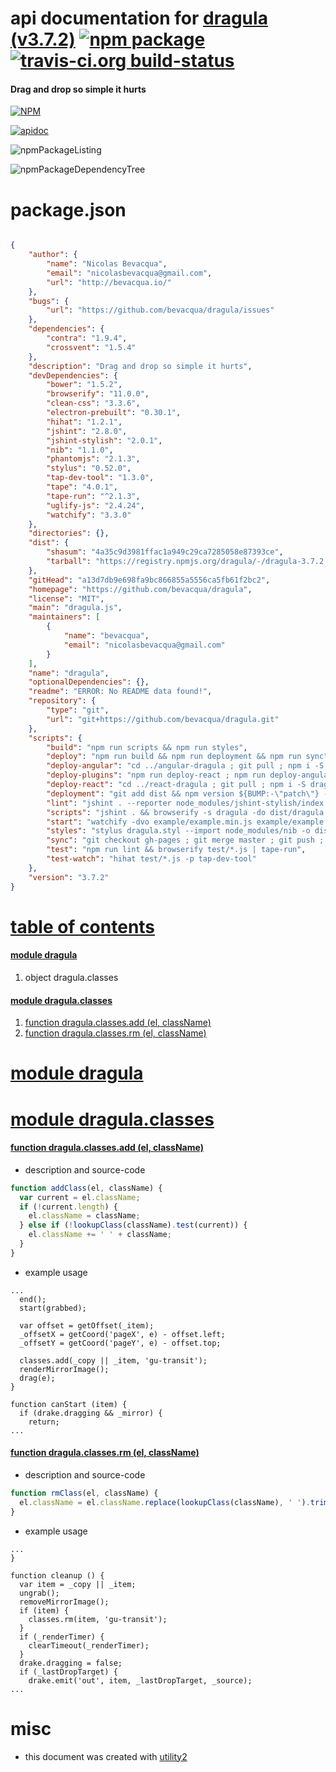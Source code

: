 # api documentation for  [dragula (v3.7.2)](https://github.com/bevacqua/dragula)  [![npm package](https://img.shields.io/npm/v/npmdoc-dragula.svg?style=flat-square)](https://www.npmjs.org/package/npmdoc-dragula) [![travis-ci.org build-status](https://api.travis-ci.org/npmdoc/node-npmdoc-dragula.svg)](https://travis-ci.org/npmdoc/node-npmdoc-dragula)
#### Drag and drop so simple it hurts

[![NPM](https://nodei.co/npm/dragula.png?downloads=true)](https://www.npmjs.com/package/dragula)

[![apidoc](https://npmdoc.github.io/node-npmdoc-dragula/build/screenCapture.buildNpmdoc.browser._2Fhome_2Ftravis_2Fbuild_2Fnpmdoc_2Fnode-npmdoc-dragula_2Ftmp_2Fbuild_2Fapidoc.html.png)](https://npmdoc.github.io/node-npmdoc-dragula/build/apidoc.html)

![npmPackageListing](https://npmdoc.github.io/node-npmdoc-dragula/build/screenCapture.npmPackageListing.svg)

![npmPackageDependencyTree](https://npmdoc.github.io/node-npmdoc-dragula/build/screenCapture.npmPackageDependencyTree.svg)



# package.json

```json

{
    "author": {
        "name": "Nicolas Bevacqua",
        "email": "nicolasbevacqua@gmail.com",
        "url": "http://bevacqua.io/"
    },
    "bugs": {
        "url": "https://github.com/bevacqua/dragula/issues"
    },
    "dependencies": {
        "contra": "1.9.4",
        "crossvent": "1.5.4"
    },
    "description": "Drag and drop so simple it hurts",
    "devDependencies": {
        "bower": "1.5.2",
        "browserify": "11.0.0",
        "clean-css": "3.3.6",
        "electron-prebuilt": "0.30.1",
        "hihat": "1.2.1",
        "jshint": "2.8.0",
        "jshint-stylish": "2.0.1",
        "nib": "1.1.0",
        "phantomjs": "2.1.3",
        "stylus": "0.52.0",
        "tap-dev-tool": "1.3.0",
        "tape": "4.0.1",
        "tape-run": "^2.1.3",
        "uglify-js": "2.4.24",
        "watchify": "3.3.0"
    },
    "directories": {},
    "dist": {
        "shasum": "4a35c9d3981ffac1a949c29ca7285058e87393ce",
        "tarball": "https://registry.npmjs.org/dragula/-/dragula-3.7.2.tgz"
    },
    "gitHead": "a13d7db9e698fa9bc866855a5556ca5fb61f2bc2",
    "homepage": "https://github.com/bevacqua/dragula",
    "license": "MIT",
    "main": "dragula.js",
    "maintainers": [
        {
            "name": "bevacqua",
            "email": "nicolasbevacqua@gmail.com"
        }
    ],
    "name": "dragula",
    "optionalDependencies": {},
    "readme": "ERROR: No README data found!",
    "repository": {
        "type": "git",
        "url": "git+https://github.com/bevacqua/dragula.git"
    },
    "scripts": {
        "build": "npm run scripts && npm run styles",
        "deploy": "npm run build && npm run deployment && npm run sync",
        "deploy-angular": "cd ../angular-dragula ; git pull ; npm i -S dragula@* ; git commit package.json -m 'bumped dragula version'; npm run deploy",
        "deploy-plugins": "npm run deploy-react ; npm run deploy-angular ; cd ../dragula",
        "deploy-react": "cd ../react-dragula ; git pull ; npm i -S dragula@* ; git commit package.json -m 'bumped dragula version'; npm run deploy",
        "deployment": "git add dist && npm version ${BUMP:-\"patch\"} --no-git-tag-version && git add package.json && git commit -am \"Autogenerated pre-deployment commit\" && bower version ${BUMP:-\"patch\"} && git reset HEAD~2 && git add . && git commit -am \"Release $(cat package.json | jq -r .version)\" && git push --tags && npm publish && git push",
        "lint": "jshint . --reporter node_modules/jshint-stylish/index.js",
        "scripts": "jshint . && browserify -s dragula -do dist/dragula.js dragula.js && uglifyjs -m -c -o dist/dragula.min.js dist/dragula.js",
        "start": "watchify -dvo example/example.min.js example/example.js & watchify -dvs dragula -o dist/dragula.js dragula.js & stylus -w dragula.styl --import node_modules/nib -o dist",
        "styles": "stylus dragula.styl --import node_modules/nib -o dist && cleancss dist/dragula.css -o dist/dragula.min.css",
        "sync": "git checkout gh-pages ; git merge master ; git push ; git checkout master",
        "test": "npm run lint && browserify test/*.js | tape-run",
        "test-watch": "hihat test/*.js -p tap-dev-tool"
    },
    "version": "3.7.2"
}
```



# <a name="apidoc.tableOfContents"></a>[table of contents](#apidoc.tableOfContents)

#### [module dragula](#apidoc.module.dragula)
1.  object <span class="apidocSignatureSpan">dragula.</span>classes

#### [module dragula.classes](#apidoc.module.dragula.classes)
1.  [function <span class="apidocSignatureSpan">dragula.classes.</span>add (el, className)](#apidoc.element.dragula.classes.add)
1.  [function <span class="apidocSignatureSpan">dragula.classes.</span>rm (el, className)](#apidoc.element.dragula.classes.rm)



# <a name="apidoc.module.dragula"></a>[module dragula](#apidoc.module.dragula)



# <a name="apidoc.module.dragula.classes"></a>[module dragula.classes](#apidoc.module.dragula.classes)

#### <a name="apidoc.element.dragula.classes.add"></a>[function <span class="apidocSignatureSpan">dragula.classes.</span>add (el, className)](#apidoc.element.dragula.classes.add)
- description and source-code
```javascript
function addClass(el, className) {
  var current = el.className;
  if (!current.length) {
    el.className = className;
  } else if (!lookupClass(className).test(current)) {
    el.className += ' ' + className;
  }
}
```
- example usage
```shell
...
  end();
  start(grabbed);

  var offset = getOffset(_item);
  _offsetX = getCoord('pageX', e) - offset.left;
  _offsetY = getCoord('pageY', e) - offset.top;

  classes.add(_copy || _item, 'gu-transit');
  renderMirrorImage();
  drag(e);
}

function canStart (item) {
  if (drake.dragging && _mirror) {
    return;
...
```

#### <a name="apidoc.element.dragula.classes.rm"></a>[function <span class="apidocSignatureSpan">dragula.classes.</span>rm (el, className)](#apidoc.element.dragula.classes.rm)
- description and source-code
```javascript
function rmClass(el, className) {
  el.className = el.className.replace(lookupClass(className), ' ').trim();
}
```
- example usage
```shell
...
}

function cleanup () {
  var item = _copy || _item;
  ungrab();
  removeMirrorImage();
  if (item) {
    classes.rm(item, 'gu-transit');
  }
  if (_renderTimer) {
    clearTimeout(_renderTimer);
  }
  drake.dragging = false;
  if (_lastDropTarget) {
    drake.emit('out', item, _lastDropTarget, _source);
...
```



# misc
- this document was created with [utility2](https://github.com/kaizhu256/node-utility2)
